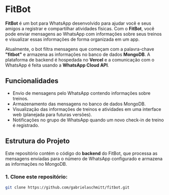 # FitBot

**FitBot** é um bot para WhatsApp desenvolvido para ajudar você e seus amigos a registrar e compartilhar atividades físicas. Com o **FitBot**, você pode enviar mensagens ao WhatsApp com informações sobre seus treinos e visualizar essas informações de forma organizada em um app. 

Atualmente, o bot filtra mensagens que começam com a palavra-chave **"fitbot"** e armazena as informações no banco de dados **MongoDB**. A plataforma de backend é hospedada no **Vercel** e a comunicação com o WhatsApp é feita usando a **WhatsApp Cloud API**.

## Funcionalidades

- Envio de mensagens pelo WhatsApp contendo informações sobre treinos.
- Armazenamento das mensagens no banco de dados MongoDB.
- Visualização das informações de treinos e atividades em uma interface web (planejada para futuras versões).
- Notificações no grupo de WhatsApp quando um novo check-in de treino é registrado.

## Estrutura do Projeto

Este repositório contém o código do **backend** do FitBot, que processa as mensagens enviadas para o número de WhatsApp configurado e armazena as informações no MongoDB.

### 1. Clone este repositório:

```bash
git clone https://github.com/gabrielaschmitt/fitbot.git
